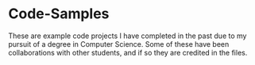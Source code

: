 # Code-Samples
These are example code projects I have completed in the past due to my pursuit of a degree in Computer Science. 
Some of these have been collaborations with other students, and if so they are credited in the files. 
